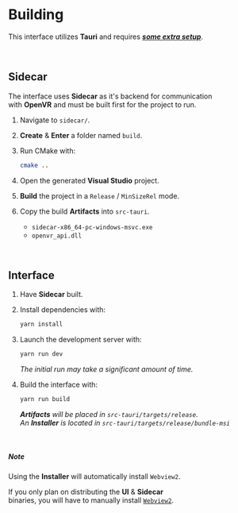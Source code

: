 
# Building

This interface utilizes **Tauri** and requires ***[some extra setup]***.

<br>

## Sidecar

The interface uses **Sidecar** as it's backend for communication <br>
with **OpenVR** and must be built first for the project to run.

1. Navigate to `sidecar/`.

2. **Create** & **Enter** a folder named `build`.

3. Run CMake with:

    ```sh
    cmake ..
    ```

4. Open the generated **Visual Studio** project.

5. **Build** the project in a `Release` / `MinSizeRel` mode.

6. Copy the build **Artifacts** into `src-tauri`.
    - `sidecar-x86_64-pc-windows-msvc.exe`
    - `openvr_api.dll`

<br>

## Interface

1. Have **Sidecar** built.

2. Install dependencies with:

    ```sh
    yarn install
    ```

3. Launch the development server with:

    ```sh
    yarn run dev
    ```

    *The initial run may take a significant amount of time.*

4. Build the interface with:

    ```sh
    yarn run build
    ```

    ***Artifacts*** *will be placed in `src-tauri/targets/release`.* <br>
    *An* ***Installer*** *is located in `src-tauri/targets/release/bundle-msi`*

<br>

##### Note

Using the **Installer** will automatically install `Webview2`.

If you only plan on distributing the **UI** & **Sidecar** <br>
binaries, you will have to manually install [`Webview2`].


<!----------------------------------------------------------------------------->

[some extra setup]: https://tauri.studio/en/docs/getting-started/setup-windows
[`Webview2`]: https://developer.microsoft.com/en-us/microsoft-edge/webview2/#download-section
